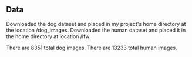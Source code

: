 
## Data

Downloaded the dog dataset and placed in my project's home directory at the location /dog_images. 
Downloaded the human dataset and placed it in the home directory at location /lfw. 

There are 8351 total dog images.
There are 13233 total human images.
